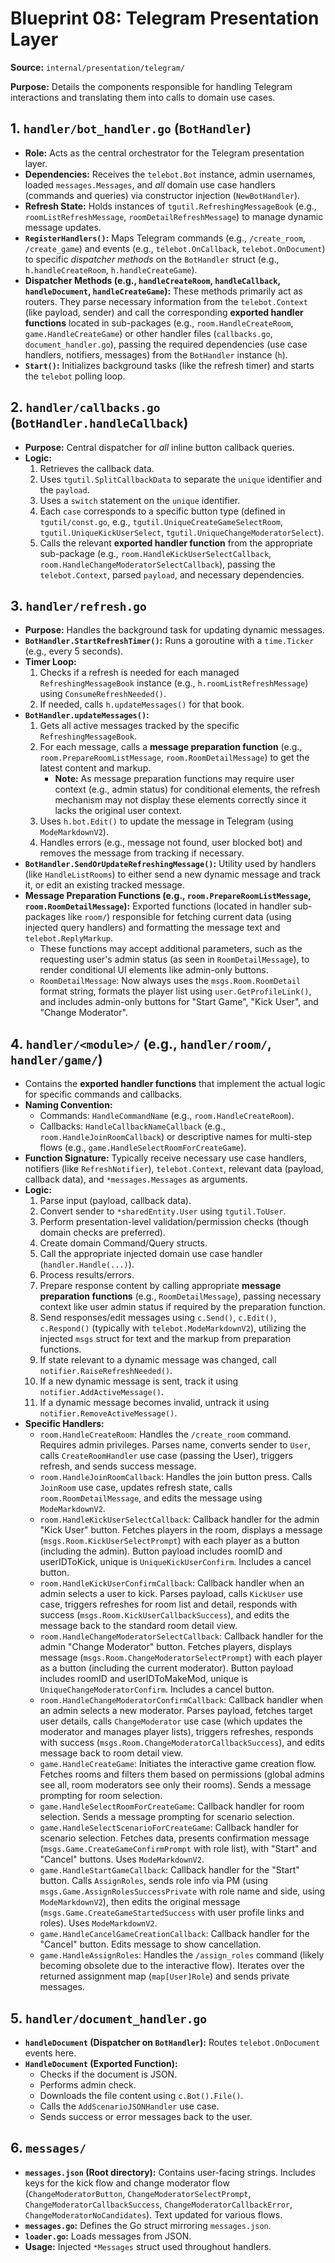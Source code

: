 # Blueprint 08: Telegram Presentation Layer

**Source:** `internal/presentation/telegram/`

**Purpose:** Details the components responsible for handling Telegram interactions and translating them into calls to domain use cases.

## 1. `handler/bot_handler.go` (`BotHandler`)

*   **Role:** Acts as the central orchestrator for the Telegram presentation layer.
*   **Dependencies:** Receives the `telebot.Bot` instance, admin usernames, loaded `messages.Messages`, and *all* domain use case handlers (commands and queries) via constructor injection (`NewBotHandler`).
*   **Refresh State:** Holds instances of `tgutil.RefreshingMessageBook` (e.g., `roomListRefreshMessage`, `roomDetailRefreshMessage`) to manage dynamic message updates.
*   **`RegisterHandlers()`:** Maps Telegram commands (e.g., `/create_room`, `/create_game`) and events (e.g., `telebot.OnCallback`, `telebot.OnDocument`) to specific *dispatcher methods* on the `BotHandler` struct (e.g., `h.handleCreateRoom`, `h.handleCreateGame`).
*   **Dispatcher Methods (e.g., `handleCreateRoom`, `handleCallback`, `handleDocument`, `handleCreateGame`):** These methods primarily act as routers. They parse necessary information from the `telebot.Context` (like payload, sender) and call the corresponding **exported handler functions** located in sub-packages (e.g., `room.HandleCreateRoom`, `game.HandleCreateGame`) or other handler files (`callbacks.go`, `document_handler.go`), passing the required dependencies (use case handlers, notifiers, messages) from the `BotHandler` instance (`h`).
*   **`Start()`:** Initializes background tasks (like the refresh timer) and starts the `telebot` polling loop.

## 2. `handler/callbacks.go` (`BotHandler.handleCallback`)

*   **Purpose:** Central dispatcher for *all* inline button callback queries.
*   **Logic:**
    1.  Retrieves the callback data.
    2.  Uses `tgutil.SplitCallbackData` to separate the `unique` identifier and the `payload`.
    3.  Uses a `switch` statement on the `unique` identifier.
    4.  Each `case` corresponds to a specific button type (defined in `tgutil/const.go`, e.g., `tgutil.UniqueCreateGameSelectRoom`, `tgutil.UniqueKickUserSelect`, `tgutil.UniqueChangeModeratorSelect`).
    5.  Calls the relevant **exported handler function** from the appropriate sub-package (e.g., `room.HandleKickUserSelectCallback`, `room.HandleChangeModeratorSelectCallback`), passing the `telebot.Context`, parsed `payload`, and necessary dependencies.

## 3. `handler/refresh.go`

*   **Purpose:** Handles the background task for updating dynamic messages.
*   **`BotHandler.StartRefreshTimer()`:** Runs a goroutine with a `time.Ticker` (e.g., every 5 seconds).
*   **Timer Loop:**
    1.  Checks if a refresh is needed for each managed `RefreshingMessageBook` instance (e.g., `h.roomListRefreshMessage`) using `ConsumeRefreshNeeded()`.
    2.  If needed, calls `h.updateMessages()` for that book.
*   **`BotHandler.updateMessages()`:**
    1.  Gets all active messages tracked by the specific `RefreshingMessageBook`.
    2.  For each message, calls a **message preparation function** (e.g., `room.PrepareRoomListMessage`, `room.RoomDetailMessage`) to get the latest content and markup.
        *   **Note:** As message preparation functions may require user context (e.g., admin status) for conditional elements, the refresh mechanism may not display these elements correctly since it lacks the original user context.
    3.  Uses `h.bot.Edit()` to update the message in Telegram (using `ModeMarkdownV2`).
    4.  Handles errors (e.g., message not found, user blocked bot) and removes the message from tracking if necessary.
*   **`BotHandler.SendOrUpdateRefreshingMessage()`:** Utility used by handlers (like `HandleListRooms`) to either send a new dynamic message and track it, or edit an existing tracked message.
*   **Message Preparation Functions (e.g., `room.PrepareRoomListMessage`, `room.RoomDetailMessage`):** Exported functions (located in handler sub-packages like `room/`) responsible for fetching current data (using injected query handlers) and formatting the message text and `telebot.ReplyMarkup`.
    *   These functions may accept additional parameters, such as the requesting user's admin status (as seen in `RoomDetailMessage`), to render conditional UI elements like admin-only buttons.
    *   `RoomDetailMessage`: Now always uses the `msgs.Room.RoomDetail` format string, formats the player list using `user.GetProfileLink()`, and includes admin-only buttons for "Start Game", "Kick User", and "Change Moderator".

## 4. `handler/<module>/` (e.g., `handler/room/`, `handler/game/`)

*   Contains the **exported handler functions** that implement the actual logic for specific commands and callbacks.
*   **Naming Convention:**
    *   Commands: `HandleCommandName` (e.g., `room.HandleCreateRoom`).
    *   Callbacks: `HandleCallbackNameCallback` (e.g., `room.HandleJoinRoomCallback`) or descriptive names for multi-step flows (e.g., `game.HandleSelectRoomForCreateGame`).
*   **Function Signature:** Typically receive necessary use case handlers, notifiers (like `RefreshNotifier`), `telebot.Context`, relevant data (payload, callback data), and `*messages.Messages` as arguments.
*   **Logic:**
    1.  Parse input (payload, callback data).
    2.  Convert sender to `*sharedEntity.User` using `tgutil.ToUser`.
    3.  Perform presentation-level validation/permission checks (though domain checks are preferred).
    4.  Create domain Command/Query structs.
    5.  Call the appropriate injected domain use case handler (`handler.Handle(...)`).
    6.  Process results/errors.
    7.  Prepare response content by calling appropriate **message preparation functions** (e.g., `RoomDetailMessage`), passing necessary context like user admin status if required by the preparation function.
    8.  Send responses/edit messages using `c.Send()`, `c.Edit()`, `c.Respond()` (typically with `telebot.ModeMarkdownV2`), utilizing the injected `msgs` struct for text and the markup from preparation functions.
    9.  If state relevant to a dynamic message was changed, call `notifier.RaiseRefreshNeeded()`.
    10. If a new dynamic message is sent, track it using `notifier.AddActiveMessage()`.
    11. If a dynamic message becomes invalid, untrack it using `notifier.RemoveActiveMessage()`.
*   **Specific Handlers:**
    *   `room.HandleCreateRoom`: Handles the `/create_room` command. Requires admin privileges. Parses name, converts sender to `User`, calls `CreateRoomHandler` use case (passing the User), triggers refresh, and sends success message.
    *   `room.HandleJoinRoomCallback`: Handles the join button press. Calls `JoinRoom` use case, updates refresh state, calls `room.RoomDetailMessage`, and edits the message using `ModeMarkdownV2`.
    *   `room.HandleKickUserSelectCallback`: Callback handler for the admin "Kick User" button. Fetches players in the room, displays a message (`msgs.Room.KickUserSelectPrompt`) with each player as a button (including the admin). Button payload includes roomID and userIDToKick, unique is `UniqueKickUserConfirm`. Includes a cancel button.
    *   `room.HandleKickUserConfirmCallback`: Callback handler when an admin selects a user to kick. Parses payload, calls `KickUser` use case, triggers refreshes for room list and detail, responds with success (`msgs.Room.KickUserCallbackSuccess`), and edits the message back to the standard room detail view.
    *   `room.HandleChangeModeratorSelectCallback`: Callback handler for the admin "Change Moderator" button. Fetches players, displays message (`msgs.Room.ChangeModeratorSelectPrompt`) with each player as a button (including the current moderator). Button payload includes roomID and userIDToMakeMod, unique is `UniqueChangeModeratorConfirm`. Includes a cancel button.
    *   `room.HandleChangeModeratorConfirmCallback`: Callback handler when an admin selects a new moderator. Parses payload, fetches target user details, calls `ChangeModerator` use case (which updates the moderator and manages player lists), triggers refreshes, responds with success (`msgs.Room.ChangeModeratorCallbackSuccess`), and edits message back to room detail view.
    *   `game.HandleCreateGame`: Initiates the interactive game creation flow. Fetches rooms and filters them based on permissions (global admins see all, room moderators see only their rooms). Sends a message prompting for room selection.
    *   `game.HandleSelectRoomForCreateGame`: Callback handler for room selection. Sends a message prompting for scenario selection.
    *   `game.HandleSelectScenarioForCreateGame`: Callback handler for scenario selection. Fetches data, presents confirmation message (`msgs.Game.CreateGameConfirmPrompt` with role list), with "Start" and "Cancel" buttons. Uses `ModeMarkdownV2`.
    *   `game.HandleStartGameCallback`: Callback handler for the "Start" button. Calls `AssignRoles`, sends role info via PM (using `msgs.Game.AssignRolesSuccessPrivate` with role name and side, using `ModeMarkdownV2`), then edits the original message (`msgs.Game.CreateGameStartedSuccess` with user profile links and roles). Uses `ModeMarkdownV2`.
    *   `game.HandleCancelGameCreationCallback`: Callback handler for the "Cancel" button. Edits message to show cancellation.
    *   `game.HandleAssignRoles`: Handles the `/assign_roles` command (likely becoming obsolete due to the interactive flow). Iterates over the returned assignment map (`map[User]Role`) and sends private messages.

## 5. `handler/document_handler.go`

*   **`handleDocument` (Dispatcher on `BotHandler`):** Routes `telebot.OnDocument` events here.
*   **`HandleDocument` (Exported Function):**
    *   Checks if the document is JSON.
    *   Performs admin check.
    *   Downloads the file content using `c.Bot().File()`.
    *   Calls the `AddScenarioJSONHandler` use case.
    *   Sends success or error messages back to the user.

## 6. `messages/`

*   **`messages.json` (Root directory):** Contains user-facing strings. Includes keys for the kick flow and change moderator flow (`ChangeModeratorButton`, `ChangeModeratorSelectPrompt`, `ChangeModeratorCallbackSuccess`, `ChangeModeratorCallbackError`, `ChangeModeratorNoCandidates`). Text updated for various flows.
*   **`messages.go`:** Defines the Go struct mirroring `messages.json`.
*   **`loader.go`:** Loads messages from JSON.
*   **Usage:** Injected `*Messages` struct used throughout handlers. 